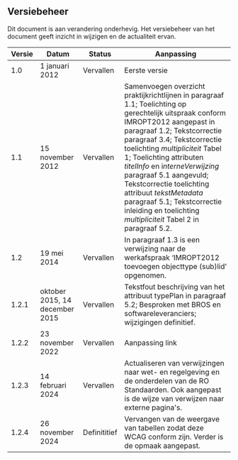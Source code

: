 <h2>Versiebeheer</h2>

Dit document is aan verandering onderhevig. Het versiebeheer van het document
geeft inzicht in wijzigen en de actualiteit ervan.

| **Versie** | **Datum**                    | **Status**           | **Aanpassing**                                                                                                                                                                                                                                                                                                                                                                                                                                                         |
|------------|------------------------------|----------------------|------------------------------------------------------------------------------------------------------------------------------------------------------------------------------------------------------------------------------------------------------------------------------------------------------------------------------------------------------------------------------------------------------------------------------------------------------------------------|
| 1.0        | 1 januari 2012               | Vervallen            | Eerste versie                           |
| 1.1        | 15 november 2012             | Vervallen            | Samenvoegen overzicht praktijkrichtlijnen in paragraaf 1.1; Toelichting op gerechtelijk uitspraak conform IMROPT2012 aangepast in paragraaf 1.2; Tekstcorrectie paragraaf 3.4; Tekstcorrectie toelichting *multipliciteit* Tabel 1; Toelichting attributen *titelInfo* en i*nterneVerwijzing* paragraaf 5.1 aangevuld; Tekstcorrectie toelichting attribuut *tekstMetadata* paragraaf 5.1; Tekstcorrectie inleiding en toelichting *multipliciteit* Tabel 2 in paragraaf 5.2.              |
| 1.2        | 19 mei 2014                  | Vervallen            | In paragraaf 1.3 is een verwijzing naar de werkafspraak ‘IMROPT2012 toevoegen objecttype (sub)lid’ opgenomen.                                                 |
| 1.2.1      | oktober 2015, 14 december 2015  | Vervallen           | Tekstfout beschrijving van het attribuut typePlan in paragraaf 5.2;  Besproken met BROS en softwareleveranciers; wijzigingen definitief.    |
| 1.2.2      | 23 november 2022             | Vervallen           | Aanpassing link                      |
| 1.2.3      | 14 februari 2024             | Vervallen            | Actualiseren van verwijzingen naar wet- en regelgeving en de onderdelen van de RO Standaarden. Ook aangepast is de wijze van verwijzen naar externe pagina's.                         |
| 1.2.4      | 26 november 2024             | Definititief            | Vervangen van de weergave van tabellen zodat deze WCAG conform zijn. Verder is de opmaak aangepast.                          |
